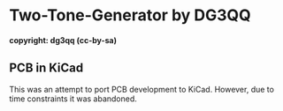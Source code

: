 # Two-Tone-Generator by DG3QQ 

#### copyright: dg3qq (cc-by-sa)

## PCB in KiCad 

This was an attempt to port PCB development to KiCad. However, due to time constraints it was abandoned.



